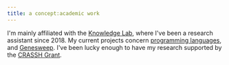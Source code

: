 ```yaml
---
title: a concept:academic work
---
```


I'm mainly affiliated with the [Knowledge Lab](https://www.knowledgelab.org/), where I've been a research assistant since 2018. My current projects concern [programming languages](https://www.knowledgelab.org/funding_opportunities/postdoctoral_position_in_how_programming_languages_shape_thought/), and [Genesweep](https://en.wikipedia.org/wiki/GeneSweep). I've been lucky enough to have my research supported by the [CRASSH Grant](https://ccrf.uchicago.edu/undergraduate-research/crassh-research-scholars).  